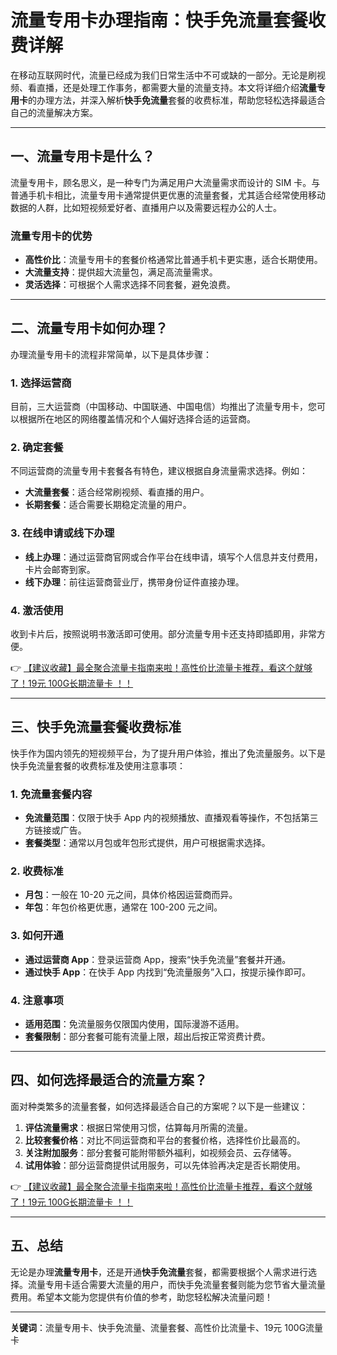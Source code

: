 # 流量专用卡办理指南：快手免流量套餐收费详解

在移动互联网时代，流量已经成为我们日常生活中不可或缺的一部分。无论是刷视频、看直播，还是处理工作事务，都需要大量的流量支持。本文将详细介绍**流量专用卡**的办理方法，并深入解析**快手免流量**套餐的收费标准，帮助您轻松选择最适合自己的流量解决方案。

---

## 一、流量专用卡是什么？

流量专用卡，顾名思义，是一种专门为满足用户大流量需求而设计的 SIM 卡。与普通手机卡相比，流量专用卡通常提供更优惠的流量套餐，尤其适合经常使用移动数据的人群，比如短视频爱好者、直播用户以及需要远程办公的人士。

### 流量专用卡的优势
- **高性价比**：流量专用卡的套餐价格通常比普通手机卡更实惠，适合长期使用。
- **大流量支持**：提供超大流量包，满足高流量需求。
- **灵活选择**：可根据个人需求选择不同套餐，避免浪费。

---

## 二、流量专用卡如何办理？

办理流量专用卡的流程非常简单，以下是具体步骤：

### 1. 选择运营商
目前，三大运营商（中国移动、中国联通、中国电信）均推出了流量专用卡，您可以根据所在地区的网络覆盖情况和个人偏好选择合适的运营商。

### 2. 确定套餐
不同运营商的流量专用卡套餐各有特色，建议根据自身流量需求选择。例如：
- **大流量套餐**：适合经常刷视频、看直播的用户。
- **长期套餐**：适合需要长期稳定流量的用户。

### 3. 在线申请或线下办理
- **线上办理**：通过运营商官网或合作平台在线申请，填写个人信息并支付费用，卡片会邮寄到家。
- **线下办理**：前往运营商营业厅，携带身份证件直接办理。

### 4. 激活使用
收到卡片后，按照说明书激活即可使用。部分流量专用卡还支持即插即用，非常方便。

👉 [【建议收藏】最全聚合流量卡指南来啦！高性价比流量卡推荐，看这个就够了！19元 100G长期流量卡 ！！](https://bit.ly/Liuliangka)

---

## 三、快手免流量套餐收费标准

快手作为国内领先的短视频平台，为了提升用户体验，推出了免流量服务。以下是快手免流量套餐的收费标准及使用注意事项：

### 1. 免流量套餐内容
- **免流量范围**：仅限于快手 App 内的视频播放、直播观看等操作，不包括第三方链接或广告。
- **套餐类型**：通常以月包或年包形式提供，用户可根据需求选择。

### 2. 收费标准
- **月包**：一般在 10-20 元之间，具体价格因运营商而异。
- **年包**：年包价格更优惠，通常在 100-200 元之间。

### 3. 如何开通
- **通过运营商 App**：登录运营商 App，搜索“快手免流量”套餐并开通。
- **通过快手 App**：在快手 App 内找到“免流量服务”入口，按提示操作即可。

### 4. 注意事项
- **适用范围**：免流量服务仅限国内使用，国际漫游不适用。
- **套餐限制**：部分套餐可能有流量上限，超出后按正常资费计费。

---

## 四、如何选择最适合的流量方案？

面对种类繁多的流量套餐，如何选择最适合自己的方案呢？以下是一些建议：

1. **评估流量需求**：根据日常使用习惯，估算每月所需的流量。
2. **比较套餐价格**：对比不同运营商和平台的套餐价格，选择性价比最高的。
3. **关注附加服务**：部分套餐可能附带额外福利，如视频会员、云存储等。
4. **试用体验**：部分运营商提供试用服务，可以先体验再决定是否长期使用。

👉 [【建议收藏】最全聚合流量卡指南来啦！高性价比流量卡推荐，看这个就够了！19元 100G长期流量卡 ！！](https://bit.ly/Liuliangka)

---

## 五、总结

无论是办理**流量专用卡**，还是开通**快手免流量**套餐，都需要根据个人需求进行选择。流量专用卡适合需要大流量的用户，而快手免流量套餐则能为您节省大量流量费用。希望本文能为您提供有价值的参考，助您轻松解决流量问题！

---

**关键词**：流量专用卡、快手免流量、流量套餐、高性价比流量卡、19元 100G流量卡